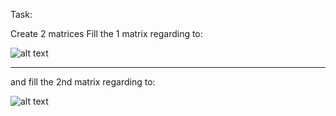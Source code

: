 Task:

Create 2 matrices
Fill the 1 matrix regarding to:

![alt text](../assets/1.png) 

---

and fill the 2nd matrix regarding to:


![alt text](../assets/2.png) 

